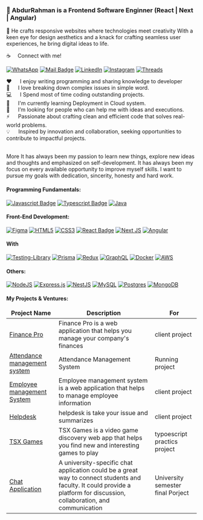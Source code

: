 ### 👋 AbdurRahman is a Frontend Software Enginner (React | Next | Angular) <br/>
🚀 He crafts responsive websites where technologies meet creativity With a keen eye for design aesthetics and a knack for crafting seamless user experiences, he bring digital ideas to life.

:coffee: &emsp;Connect with me!

[![WhatsApp](https://img.shields.io/badge/WhatsApp-25D366?style=for-the-badge&logo=whatsapp&logoColor=white)](https://wa.me/message/EFNBCQZZPD4TK1) [![Mail Badge](https://img.shields.io/badge/Gmail-D14836?style=for-the-badge&logo=gmail&logoColor=white)](mailto:abdurrahmansoftw@gmail.com) [![LinkedIn](https://img.shields.io/badge/linkedin-%230077B5.svg?style=for-the-badge&logo=linkedin&logoColor=white)](https://www.linkedin.com/in/arswe) [![Instagram](https://img.shields.io/badge/Instagram-%23E4405F.svg?style=for-the-badge&logo=Instagram&logoColor=white)](https://www.instagram.com/arsweins/) [![Threads](https://img.shields.io/badge/Threads-000000?style=for-the-badge&logo=Threads&logoColor=white)](https://www.threads.net/@arsweins)  <br/>
 
:hearts: &emsp; I enjoy writing programming and sharing knowledge to developer <br/>
🌟 &emsp; I love breaking down complex issues in simple word. <br/>
:computer: &emsp; I Spend most of time coding outstanding projects. <br/>
🤟 &emsp; I'm currently learning Deployment in Cloud system. <br/>
🤔 &emsp; I’m looking for people who can help me with ideas and executions.<br/> 
⚡️  &emsp; Passionate about crafting clean and efficient code that solves real-world problems. <br/>
💡 &emsp; Inspired by innovation and collaboration, seeking opportunities to contribute to impactful projects. <br/>

<br/> 
More It has always been my passion to learn new things, explore new ideas and thoughts and emphasized on self-development. It has always been my focus on every available opportunity to improve myself skills. I want to pursue my goals with dedication, sincerity, honesty and hard work.

#### Programming Fundamentals:

[![Javascript Badge](https://img.shields.io/badge/-Javascript-F0DB4F?style=for-the-badge&labelColor=black&logo=javascript&logoColor=F0DB4F)](#) [![Typescript Badge](https://img.shields.io/badge/-Typescript-007acc?style=for-the-badge&labelColor=black&logo=typescript&logoColor=007acc)](#) [![Java](https://img.shields.io/badge/java-%23ED8B00.svg?style=for-the-badge&logo=openjdk&logoColor=white)](#) 

#### Front-End Development:

[![Figma](https://img.shields.io/badge/figma-%23F24E1E.svg?style=for-the-badge&logo=figma&logoColor=white)](#) [![HTML5](https://img.shields.io/badge/html5-%23E34F26.svg?style=for-the-badge&logo=html5&logoColor=white)](#) [![CSS3](https://img.shields.io/badge/css3-%231572B6.svg?style=for-the-badge&logo=css3&logoColor=white)](#) [![React Badge](https://img.shields.io/badge/-React-61DBFB?style=for-the-badge&labelColor=black&logo=react&logoColor=61DBFB)](#)  [![Next JS](https://img.shields.io/badge/Next-black?style=for-the-badge&logo=next.js&logoColor=white)](#) [![Angular](https://img.shields.io/badge/angular-%23DD0031.svg?style=for-the-badge&logo=angular&logoColor=white)](#)

#### With
[![Testing-Library](https://img.shields.io/badge/-TestingLibrary-%23E33332?style=for-the-badge&logo=testing-library&logoColor=white)](#) [![Prisma](https://img.shields.io/badge/Prisma-3982CE?style=for-the-badge&logo=Prisma&logoColor=white)](#) [![Redux](https://img.shields.io/badge/redux-%23593d88.svg?style=for-the-badge&logo=redux&logoColor=white)](#) [![GraphQL](https://img.shields.io/badge/-GraphQL-E10098?style=for-the-badge&logo=graphql&logoColor=white)](#) [![Docker](https://img.shields.io/badge/docker-%230db7ed.svg?style=for-the-badge&logo=docker&logoColor=white)](#) [![AWS](https://img.shields.io/badge/AWS-%23FF9900.svg?style=for-the-badge&logo=amazon-aws&logoColor=white)](#) 

#### Others:
[![NodeJS](https://img.shields.io/badge/node.js-6DA55F?style=for-the-badge&logo=node.js&logoColor=white)](#) [![Express.js](https://img.shields.io/badge/express.js-%23404d59.svg?style=for-the-badge&logo=express&logoColor=%2361DAFB)](#) [![NestJS](https://img.shields.io/badge/nestjs-%23E0234E.svg?style=for-the-badge&logo=nestjs&logoColor=white)](#) [![MySQL](https://img.shields.io/badge/mysql-%2300f.svg?style=for-the-badge&logo=mysql&logoColor=white)](#) [![Postgres](https://img.shields.io/badge/postgres-%23316192.svg?style=for-the-badge&logo=postgresql&logoColor=white)](#)  [![MongoDB](https://img.shields.io/badge/MongoDB-%234ea94b.svg?style=for-the-badge&logo=mongodb&logoColor=white)](#) 

#### My Projects & Ventures:
<table>
  <thead align="center">
    <tr border: none;>
      <td><b>Project Name</b></td>
      <td><b>Description</b></td>
      <td><b> For </b></td>
    </tr>
  </thead>
  <tbody>
   <tr>
      <td><a href="https://financepr.vercel.app" target="_blank">Finance Pro</a></td>
      <td>Finance Pro is a web application that helps you manage your company's finances</td>
      <td> client project </td>
    </tr>
   <tr>
      <td><a href="https://github.com/arswe/attendance-management-system" target="_blank">Attendance management system</a></td>
      <td>Attendance Management System</td>
      <td> Running project </td>
    </tr>
     <tr>
      <td><a href="https://employeemanagementsystem.vercel.app" target="_blank">Employee management System</a></td>
      <td>Employee management system is a web application that helps to manage employee information</td>
      <td> client project </td>
    </tr>
   <tr>
      <td><a href="https://helpdesk-ecru.vercel.app" target="_blank">Helpdesk</a></td>
      <td>helpdesk is take your issue and summarizes </td>
      <td> client project </td>
    </tr>
    <tr>
      <td><a href="https://tsxgames.vercel.app" target="_blank">TSX Games</a></td>
      <td>TSX Games is a video game discovery web app that helps you find new and interesting games to play </td>
      <td> typoescript practics project </td>
    </tr>
    
   <tr>
      <td><a href="https://chatapp-jx8l.onrender.com/" target="_blank">Chat Application</a></td>
      <td>A university-specific chat application could be a great way to connect students and faculty. It could provide a platform for discussion, collaboration, and communication</td>
      <td>University semester final Porject </td>
    </tr>
   
  </tbody>
</table>
